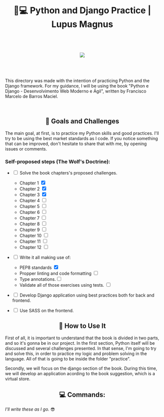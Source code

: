 <h1 align="center">
  📝💻 Python and Django Practice | Lupus Magnus
</h1>

<br>
<h1 align="center">
  <img align="center" src="https://twilio-cms-prod.s3.amazonaws.com/original_images/header.gif"/>  
</h1>

<br>

<br>

<p>
This directory was made with the intention of practicing Python and the Django framework. For my guidance, I will be using the book "Python e Django - Desenvolvimento Web Moderno e Ágil", written by Francisco Marcelo de Barros Maciel.

</p>

<br>

<h2 align="center"> 📌 Goals and Challenges</h2>

The main goal, at first, is to practice my Python skills and good practices. I'll try to be using the best market standards as I code. If you notice something that can be improved, don't hesitate to share that with me, by opening issues or comments.

### Self-proposed steps (The Wolf's Doctrine):

- <input type="checkbox"/> Solve the book chapters's proposed challenges.

  - Chapter 1 <input type="checkbox" checked/>
  - Chapter 2 <input type="checkbox" checked/>
  - Chapter 3 <input type="checkbox" checked/>
  - Chapter 4 <input type="checkbox"/>
  - Chapter 5 <input type="checkbox"/>
  - Chapter 6 <input type="checkbox"/>
  - Chapter 7 <input type="checkbox"/>
  - Chapter 8 <input type="checkbox"/>
  - Chapter 9 <input type="checkbox"/>
  - Chapter 10 <input type="checkbox"/>
  - Chapter 11 <input type="checkbox"/>
  - Chapter 12 <input type="checkbox"/>

- <input type="checkbox"/> Write it all making use of:

  - PEP8 standards <input type="checkbox" checked/>
  - Propper linting and code formatting <input type="checkbox"/>
  - Type annotations.<input type="checkbox"/>
  - Validate all of those exercises using tests. <input type="checkbox"/>

- <input type="checkbox"/> Develop Django application using best practices both for back and frontend.
- <input type="checkbox"/> Use SASS on the frontend.

<h2 align="center"> 🤔  How to Use It </h2>

<p>First of all, it is important to understand that the book is divided in two parts, and so it's gonna be in our project. In the first section, Python itself will be discussed and several challenges presented. In that sense, I'm going to try and solve this, in order to practice my logic and problem solving in the language. All of that is going to be inside the folder "practice".</p>
<p>
Secondly, we will focus on the django section of the book. During this time, we will develop an application acording to the book suggestion, which is a virtual store.
</p>

<h2 align="center">💻 Commands: </h2>

_I'll write these as I go._ 😎

